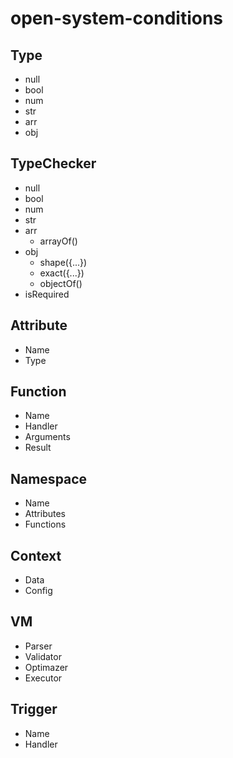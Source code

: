 # open-system-conditions

## Type
- null
- bool
- num
- str
- arr
- obj

## TypeChecker
- null
- bool
- num
- str
- arr
  - arrayOf(<type>)
- obj
  - shape({...})
  - exact({...})
  - objectOf(<type>)
- isRequired

## Attribute
- Name
- Type

## Function
- Name
- Handler
- Arguments
- Result

## Namespace
- Name
- Attributes
- Functions

 

## Context
- Data
- Config

## VM
- Parser
- Validator
- Optimazer
- Executor

## Trigger
- Name
- Handler
